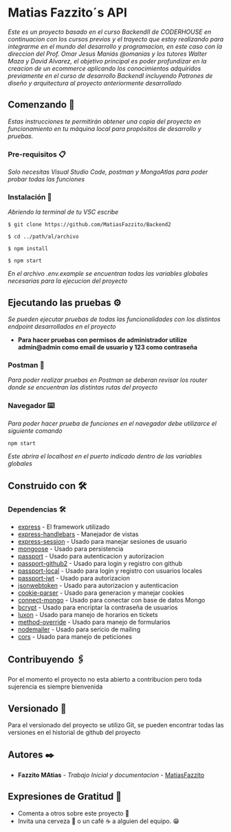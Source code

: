 # Matias Fazzito´s API

_Este es un proyecto basado en el curso BackendII de CODERHOUSE en continuacion con los cursos previos y el trayecto que estoy realizando para integrarme en el mundo del desarrollo y programacion, en este caso con la direccion del Prof. Omar Jesus Maniás @omanias y los tutores Walter Maza y David Alvarez, el objetivo principal es poder profundizar en la creacion de un ecommerce aplicando los conocimientos adquiridos previamente en el curso de desarrollo BackendI incluyendo Patrones de diseño y arquitectura al proyecto anteriormente desarrollado_

## Comenzando 🚀

_Estas instrucciones te permitirán obtener una copia del proyecto en funcionamiento en tu máquina local para propósitos de desarrollo y pruebas._


### Pre-requisitos 📋

_Solo necesitas Visual Studio Code, postman y MongoAtlas para poder probar todas las funciones_


### Instalación 🔧

_Abriendo la terminal de tu VSC escribe_

```
$ git clone https://github.com/MatiasFazzito/Backend2
```

```
$ cd ../path/al/archivo
```

```
$ npm install
```

```
$ npm start
```

_En el archivo .env.example se encuentran todas las variables globales necesarias para la ejecucion del proyecto_

## Ejecutando las pruebas ⚙️

_Se pueden ejecutar pruebas de todas las funcionalidades con los distintos endpoint desarrollados en el proyecto_

* **Para hacer pruebas con permisos de administrador utilize admin@admin como email de usuario y 123 como contraseña**

### Postman 🔩

_Para poder realizar pruebas en Postman se deberan revisar los router donde se encuentran las distintas rutas del proyecto_

### Navegador ⌨️

_Para poder hacer prueba de funciones en el navegador debe utilizarce el siguiente comando_

```
npm start
```
_Este abrira el localhost en el puerto indicado dentro de las variables globales_

## Construido con 🛠️

### Dependencias 🛠️

* [express](https://expressjs.com/es/) - El framework utilizado
* [express-handlebars](https://www.npmjs.com/package/express-handlebars) - Manejador de vistas
* [express-session](https://expressjs.com/en/resources/middleware/session.html) - Usado para manejar sesiones de usuario
* [mongoose](https://mongoosejs.com/) - Usado para persistencia
* [passport](https://www.passportjs.org/) - Usado para autenticacion y autorizacion
* [passport-github2](https://www.passportjs.org/packages/passport-github2/) - Usado para login y registro con github
* [passport-local](https://www.passportjs.org/packages/passport-local/) - Usado para login y registro con usuarios locales
* [passport-jwt](https://www.passportjs.org/packages/passport-jwt/) - Usado para autorizacion
* [jsonwebtoken](https://www.npmjs.com/package/jsonwebtoken) - Usado para autorizacion y autenticacion
* [cookie-parser](https://www.npmjs.com/package/cookie-parser) - Usado para generacion y manejar cookies
* [connect-mongo](https://www.mongodb.com/es) - Usado para conectar con base de datos Mongo
* [bcrypt](https://www.npmjs.com/package/bcrypt) - Usado para encriptar la contraseña de usuarios
* [luxon](https://www.npmjs.com/package/luxon) - Usado para manejo de horarios en tickets
* [method-override](https://www.npmjs.com/package/method-override) - Usado para manejo de formularios
* [nodemailer](https://www.nodemailer.com/) - Usado para sericio de mailing
* [cors](https://www.npmjs.com/package/cors) - Usado para manejo de peticiones


## Contribuyendo 🖇️

Por el momento el proyecto no esta abierto a contribucion pero toda sujerencia es siempre bienvenida

## Versionado 📌

Para el versionado del proyecto se utilizo Git, se pueden encontrar todas las versiones en el historial de github del proyecto

## Autores ✒️

* **Fazzito MAtias** - *Trabajo Inicial y documentacion* - [MatiasFazzito](https://github.com/MatiasFazzito)


## Expresiones de Gratitud 🎁

* Comenta a otros sobre este proyecto 📢
* Invita una cerveza 🍺 o un café ☕ a alguien del equipo. 😁